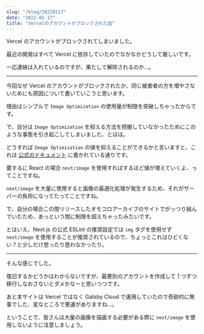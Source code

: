 ```yaml
---
slug: "/blog/20220117"
date: "2022-01-17"
title: "Vercelのアカウントがブロックされた話"
---
```


Vercel のアカウントがブロックされてしまいました。

最近の開発はすべて Vercel に依存していたのでなかなかどうして厳しいです。

一応連絡は入れているのですが、果たして解除されるのか…。

---

今回なぜ Vercel のアカウントがブロックされたか、同じ被害者の方を増やさないためにも原因について書いていこうと思います。

理由はシンプルで `Image Optimization` の使用量が制限を突破しちゃったからです。

で、自分は `Image Optimization` を抑える方法を把握していなかったためにこのような事態を引き起こしてしまいました、とほほ。

どうすれば `Image Optimization` の値を抑えることができるかと言いますと、これは [公式のドキュメント](https://vercel.com/docs/concepts/next.js/image-optimization#source-images) に書かれている通りです。

要するに React の場合 `next/image` を使用すればするほど値が増えていくよ、ってことですね。

`next/image` を大量に使用すると画像の最適化処理が発生するため、それがサーバーの負担になってたってことですね。

で、自分の場合この間リリースしたオモコロアーカイブのサイトでがっつり組んでいたため、あっという間に制限を超えちゃったみたいです。

とはいえ、Next.js の公式 ESLint の推奨設定では `img` タグを使用せず `next/image` を使用することが推奨されているので、ちょっとこれはひどくない？と少しだけ思ったり思わなかったり。

---

そんな感じでした。

復旧するかどうかはわからないですが、最悪別のアカウントを作成して 1 つずつ移行しなおさないとダメかなーと思いつつです。

あと本サイトは Vercel ではなく Gatsby Cloud で運用していたので奇跡的に無事でした、変なところで悪運がありますね…。

ということで、皆さんは大量の画像を描画する必要がある際に `next/image` を使用しないように注意しましょう。
